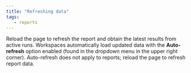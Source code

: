 ```yaml
---
title: "Refreshing data"
tags:
   - reports
---
```

Reload the page to refresh the report and obtain the latest results from active runs. Workspaces automatically load updated data with the **Auto-refresh** option enabled (found in the dropdown menu in the upper right corner). Auto-refresh does not apply to reports; reload the page to refresh report data.